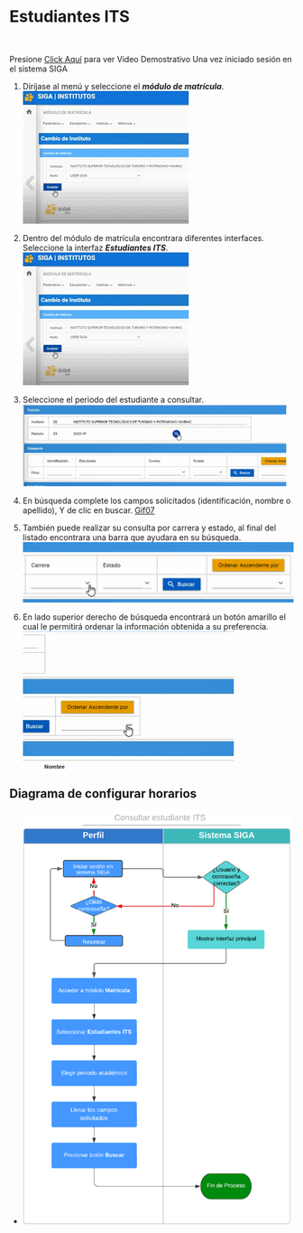 #  **Estudiantes ITS**

<br>

Presione [Click Aquí](https://youtu.be/7e1n4RWT6LE) para ver Video Demostrativo
Una vez iniciado sesión en el sistema SIGA

1. Diríjase al menú y seleccione el ***módulo de matrícula***.
![Gif01](GifCE1.gif)


2. Dentro del módulo de matrícula encontrara diferentes interfaces. 
Seleccione la interfaz ***Estudiantes ITS***.
![Gif02](GifCE2.gif)


3. Seleccione el periodo del estudiante a consultar.
![Gif03](GifCE3.gif)


4. En búsqueda complete los campos solicitados (identificación, nombre o apellido), Y de clic en buscar.
[Gif07](GifCE4.gif)


5. También puede realizar su consulta por carrera y estado, al final del listado encontrara una barra que ayudara en su búsqueda. 
![Gif04](GifCE5.gif)


6. En lado superior derecho de búsqueda encontrará un botón amarillo el cual le permitirá ordenar la información obtenida a su preferencia.
![Gif01](GiFCE6.gif)

## **Diagrama de configurar horarios**
* ![Diagrama2](36.ConsultarEstudiantesITS.png)



 
